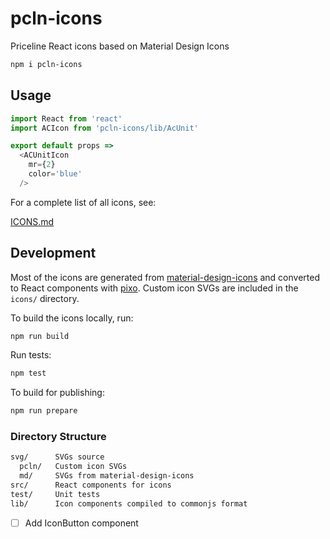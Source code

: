 
# pcln-icons

Priceline React icons based on Material Design Icons

```sh
npm i pcln-icons
```

## Usage

```js
import React from 'react'
import ACIcon from 'pcln-icons/lib/AcUnit'

export default props =>
  <ACUnitIcon
    mr={2}
    color='blue'
  />
```

For a complete list of all icons, see:

[ICONS.md](ICONS.md)

## Development

Most of the icons are generated from [material-design-icons][]
and converted to React components with [pixo][].
Custom icon SVGs are included in the `icons/` directory.

To build the icons locally, run:

```sh
npm run build
```

Run tests:

```sh
npm test
```

To build for publishing:

```sh
npm run prepare
```

[material-design-icons]: https://github.com/google/material-design-icons
[pixo]: https://github.com/c8r/pixo

### Directory Structure

```sh
svg/      SVGs source
  pcln/   Custom icon SVGs
  md/     SVGs from material-design-icons
src/      React components for icons
test/     Unit tests
lib/      Icon components compiled to commonjs format
```

- [ ] Add IconButton component
